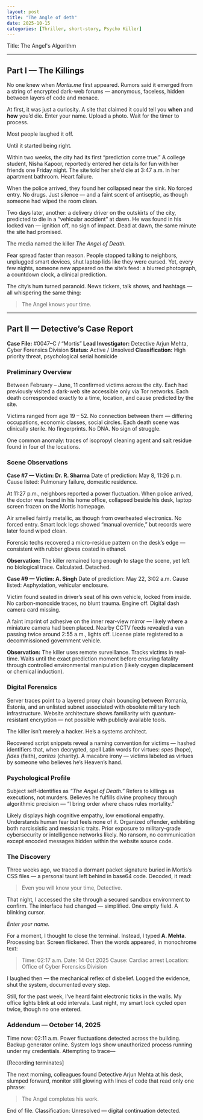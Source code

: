```yaml
---
layout: post
title: "The Angle of deth"
date: 2025-10-15
categories: [Thriller, short-story, Psycho Killer]
---
```


Title: The Angel's Algorithm

---

## Part I — The Killings

No one knew when *Mortis.me* first appeared.
Rumors said it emerged from a string of encrypted dark-web forums — anonymous, faceless, hidden between layers of code and menace.

At first, it was just a curiosity. A site that claimed it could tell you **when** and **how** you’d die. Enter your name. Upload a photo. Wait for the timer to process.

Most people laughed it off.

Until it started being right.

Within two weeks, the city had its first “prediction come true.” A college student, Nisha Kapoor, reportedly entered her details for fun with her friends one Friday night. The site told her she’d die at 3:47 a.m. in her apartment bathroom. Heart failure.

When the police arrived, they found her collapsed near the sink. No forced entry. No drugs. Just silence — and a faint scent of antiseptic, as though someone had wiped the room clean.

Two days later, another: a delivery driver on the outskirts of the city, predicted to die in a “vehicular accident” at dawn. He was found in his locked van — ignition off, no sign of impact. Dead at dawn, the same minute the site had promised.

The media named the killer *The Angel of Death*.

Fear spread faster than reason. People stopped talking to neighbors, unplugged smart devices, shut laptop lids like they were cursed. Yet, every few nights, someone new appeared on the site’s feed: a blurred photograph, a countdown clock, a clinical prediction.

The city’s hum turned paranoid. News tickers, talk shows, and hashtags — all whispering the same thing:

> The Angel knows your time.

---

## Part II — Detective’s Case Report

**Case File:** #0047–C / “Mortis”
**Lead Investigator:** Detective Arjun Mehta, Cyber Forensics Division
**Status:** Active / Unsolved
**Classification:** High priority threat, psychological serial homicide

### Preliminary Overview

Between February – June, 11 confirmed victims across the city. Each had previously visited a dark-web site accessible only via Tor networks. Each death corresponded exactly to a time, location, and cause predicted by the site.

Victims ranged from age 19 – 52. No connection between them — differing occupations, economic classes, social circles. Each death scene was clinically sterile. No fingerprints. No DNA. No sign of struggle.

One common anomaly: traces of isopropyl cleaning agent and salt residue found in four of the locations.

### Scene Observations

**Case #7 — Victim: Dr. R. Sharma**
Date of prediction: May 8, 11:26 p.m.
Cause listed: Pulmonary failure, domestic residence.

At 11:27 p.m., neighbors reported a power fluctuation. When police arrived, the doctor was found in his home office, collapsed beside his desk, laptop screen frozen on the Mortis homepage.

Air smelled faintly metallic, as though from overheated electronics. No forced entry. Smart lock logs showed “manual override,” but records were later found wiped clean.

Forensic techs recovered a micro-residue pattern on the desk’s edge — consistent with rubber gloves coated in ethanol.

**Observation:** The killer remained long enough to stage the scene, yet left no biological trace. Calculated. Detached.

**Case #9 — Victim: A. Singh**
Date of prediction: May 22, 3:02 a.m.
Cause listed: Asphyxiation, vehicular enclosure.

Victim found seated in driver’s seat of his own vehicle, locked from inside. No carbon-monoxide traces, no blunt trauma. Engine off. Digital dash camera card missing.

A faint imprint of adhesive on the inner rear-view mirror — likely where a miniature camera had been placed. Nearby CCTV feeds revealed a van passing twice around 2:55 a.m., lights off. License plate registered to a decommissioned government vehicle.

**Observation:** The killer uses remote surveillance. Tracks victims in real-time. Waits until the exact prediction moment before ensuring fatality through controlled environmental manipulation (likely oxygen displacement or chemical induction).

### Digital Forensics

Server traces point to a layered proxy chain bouncing between Romania, Estonia, and an unlisted subnet associated with obsolete military tech infrastructure. Website architecture shows familiarity with quantum-resistant encryption — not possible with publicly available tools.

The killer isn’t merely a hacker. He’s a systems architect.

Recovered script snippets reveal a naming convention for victims — hashed identifiers that, when decrypted, spell Latin words for virtues: *spes* (hope), *fides* (faith), *caritas* (charity). A macabre irony — victims labeled as virtues by someone who believes he’s Heaven’s hand.

### Psychological Profile

Subject self-identifies as *“The Angel of Death.”* Refers to killings as executions, not murders. Believes he fulfills divine prophecy through algorithmic precision — “I bring order where chaos rules mortality.”

Likely displays high cognitive empathy, low emotional empathy. Understands human fear but feels none of it. Organized offender, exhibiting both narcissistic and messianic traits. Prior exposure to military-grade cybersecurity or intelligence networks likely. No ransom, no communication except encoded messages hidden within the website source code.

### The Discovery

Three weeks ago, we traced a dormant packet signature buried in Mortis’s CSS files — a personal taunt left behind in base64 code. Decoded, it read:

> Even you will know your time, Detective.

That night, I accessed the site through a secured sandbox environment to confirm. The interface had changed — simplified. One empty field. A blinking cursor.

*Enter your name.*

For a moment, I thought to close the terminal. Instead, I typed **A. Mehta**. Processing bar. Screen flickered. Then the words appeared, in monochrome text:

> Time: 02:17 a.m.
> Date: 14 Oct 2025
> Cause: Cardiac arrest
> Location: Office of Cyber Forensics Division

I laughed then — the mechanical reflex of disbelief. Logged the evidence, shut the system, documented every step.

Still, for the past week, I’ve heard faint electronic ticks in the walls. My office lights blink at odd intervals. Last night, my smart lock cycled open twice, though no one entered.

### Addendum — October 14, 2025

Time now: 02:11 a.m. Power fluctuations detected across the building. Backup generator online. System logs show unauthorized process running under my credentials. Attempting to trace—

[Recording terminates]

The next morning, colleagues found Detective Arjun Mehta at his desk, slumped forward, monitor still glowing with lines of code that read only one phrase:

> The Angel completes his work.

End of file. Classification: Unresolved — digital continuation detected.


